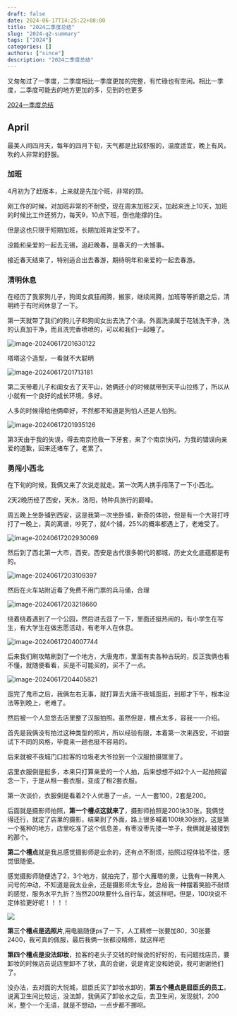 ```yaml
---
draft: false
date: 2024-06-17T14:25:22+08:00
title: "2024二季度总结"
slug: "2024-q2-summary" 
tags: ["2024"]
categories: []
authors: ["since"]
description: "2024二季度总结"
---
```


又匆匆过了一季度，二季度相比一季度更加的完整，有忙碌也有空闲。相比一季度，二季度可能去的地方更加的多，见到的也更多

[2024一季度总结](https://blog.thend03.com/post/2024-q1-summary/#%E6%80%BB%E7%BB%93)

## April

最美人间四月天，每年的四月下旬，天气都是比较舒服的，温度适宜，晚上有风，吹的人非常的舒服。

### 加班

4月初为了赶版本，上来就是先加个班，非常的顶。



刚工作的时候，对加班非常的不耐受，现在周末加班2天，加起来连上10天，加班的时候比工作还努力，每天9，10点下班，倒也能撑的住。

但是这也只限于短期加班，长期加班肯定受不了。



没能和亲爱的一起去无锡，追赶晚春，是春天的一大憾事。

接近春天结束了，特别适合出去春游，期待明年和亲爱的一起去春游。



### 清明休息

在经历了我家狗儿子，狗闺女疯狂闹腾，搬家，继续闹腾，加班等等折磨之后，清明终于有时间休息了一下。



第一天就带了我们的狗儿子和狗闺女出去洗了个澡。外面洗澡属于花钱洗干净，洗的认真加干净，而且洗完香喷喷的，可以和我们一起睡了。

![image-20240617201630122](https://cdn.jsdelivr.net/gh/thend03/mdPic/picGo/202406172016197.png)



塔塔这个造型，一看就不大聪明

![image-20240617201713181](https://cdn.jsdelivr.net/gh/thend03/mdPic/picGo/202406172017233.png)



第二天带着儿子和闺女去了天平山，她俩还小的时候就带到天平山拉练了，所以从小就有一个良好的成长环境，多好。



人多的时候得给他俩牵好，不然都不知道是狗怕人还是人怕狗。

![image-20240617201935126](https://cdn.jsdelivr.net/gh/thend03/mdPic/picGo/202406172019167.png)





第3天由于我的失误，得去南京抢救一下牙套，来了个南京快闪，为我的错误向亲爱的道歉，回来还堵车了，老累了。



### 勇闯小西北

在下旬的时候，我俩又来了次说走就走。第一次两人携手闯荡了一下小西北。



2天2晚历经了西安，天水，洛阳，特种兵旅行的巅峰。



周五晚上坐卧铺到西安，这是我第一次坐卧铺，新奇的体验，但是有一个大哥打呼打了一晚上，真的离谱，吵死了，就4个铺，25%的概率都遇上了，老难受了。

![image-20240617202930069](https://cdn.jsdelivr.net/gh/thend03/mdPic/picGo/202406172029128.png)



然后到了西北第一大市，西安。西安是古代很多朝代的都城，历史文化底蕴都是有的。



![image-20240617203109397](https://cdn.jsdelivr.net/gh/thend03/mdPic/picGo/202406172031448.png)



然后在火车站附近看了免费不用门票的兵马俑，合理

![image-20240617203218660](https://cdn.jsdelivr.net/gh/thend03/mdPic/picGo/202406172032721.png)



绕着绕着遇到了一个公园，然后进去逛了一下，里面还挺热闹的，有小学生在写生，有大学生在做志愿活动，有老年人在休息。

![image-20240617204007744](https://cdn.jsdelivr.net/gh/thend03/mdPic/picGo/202406172040803.png)





后来我们刷攻略刷到了一个地方，大唐鬼市，里面有卖各种古玩的，反正我俩也看不懂，就随便看看，买是不可能买的，买不了一点。



![image-20240617204405821](https://cdn.jsdelivr.net/gh/thend03/mdPic/picGo/202406172044882.png)



逛完了鬼市之后，我俩左右无事，就打算去大唐不夜城逛逛，到那才下午，根本没法等到晚上，老难了。

然后被一个人忽悠去店里整了汉服拍照。虽然但是，槽点太多，容我一一介绍。



首先是我俩没有拍过这种类型的照片，所以经验有限，本着第一次来西安，不如尝试下不同的风格，毕竟来一趟也挺不容易的。

后来就被不夜城门口拉客的垃圾老大爷拉到一个汉服拍摄馆里了。

店里衣服倒是挺多，本来只打算亲爱的一个人拍，后来想想不如2个人一起拍照留念一下，于是从租一套衣服，变成了租2套衣服。

第一次谈价，衣服倒是看着2个人优惠了一点，一人一套100，2套是200。

后面就是摄影师拍照，**第一个槽点这就来了**，摄影师拍照是200块30张，我俩觉得还行，就定了店里的摄影，结果到了外面，路上很多喊着100块30张的，这是第一个冤种的地方，店里吃准了这个信息差，有枣没枣先搂一竿子，我俩就是被搂到的那个。



**第二个槽点**就是我总感觉摄影师是业余的，还有点不耐烦，拍照过程体验不佳，感觉很随便。

感觉摄影师随便选了2，3个地方，就拍完了，那个大雁塔的景，让我有一种黑人问号的冲动，不知道是我太业余，还是摄影师太专业，总给我一种摆着笑脸不耐烦的感觉，服务水平九折？当然200块要什么自行车，就这样吧，但是，100块说不定体验更好呢！！！！

![](https://cdn.jsdelivr.net/gh/thend03/mdPic/picGo/202406180843312.jpg)



**第三个槽点是选照片**,用电脑随便ps了一下，人工精修一张要加80，30张要2400，我可真的佩服，最后我俩一张都没精修，就这样吧



**第四个槽点是没法卸妆**，拉客的老头子交钱的时候说的好好的，有问题找店员，要卸妆的时候店员说店里卸不了状，真的会谢，说是肯定没和她说，我可谢谢他们了。



没办法，去对面的大悦城，屈臣氏买了卸妆水卸的，**第五个槽点是屈臣氏的员工**，说离卫生间比较远，没法卸，我俩买了卸妆水之后，去卫生间，发现就1，200米，整个一个无语，就是不想动，一点步都不挪呗。



